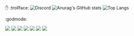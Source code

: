 :raised_hand: :trollface:
![Discord](https://img.shields.io/badge/Discord:shoober420-%235865F2.svg?style=for-the-badge&logo=discord&logoColor=white)
![Anurag's GitHub stats](https://github-readme-stats.vercel.app/api?username=shoober420&show_icons=true&theme=highcontrast&show=reviews,prs_merged,prs_merged_percentage) ![Top Langs](https://github-readme-stats.vercel.app/api/top-langs/?username=shoober420&layout=compact&theme=highcontrast&langs_count=20)

:godmode:

<img src="https://img.shields.io/badge/Gentoo-54487A?style=for-the-badge&logo=gentoo&logoColor=white" />
<img src="https://img.shields.io/badge/Arch_Linux-1793D1?style=for-the-badge&logo=arch-linux&logoColor=white" />
<img src="https://img.shields.io/badge/bspwm-2E2E2E.svg?style=for-the-badge&logo=bspwm&logoColor=white" />
<img src="https://img.shields.io/badge/wayst-4D4D4D?style=for-the-badge&logo=wayst&logoColor=white" />
<img src="https://img.shields.io/badge/VIM-%2311AB00.svg?&style=for-the-badge&logo=vim&logoColor=white" />
<img src="https://img.shields.io/badge/Counter_Strike-000000?style=for-the-badge&logo=counter-strike&logoColor=white" />
<img src="https://img.shields.io/badge/PlayStation-003791?style=for-the-badge&logo=playstation&logoColor=white" />